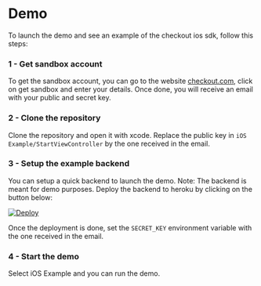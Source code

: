 #  Demo

To launch the demo and see an example of the checkout ios sdk, follow this steps:

### 1 - Get sandbox account

To get the sandbox account, you can go to the website [checkout.com](checkout.com), click on get sandbox and enter your details.
Once done, you will receive an email with your public and secret key.

### 2 - Clone the repository

Clone the repository and open it with xcode. Replace the public key in `iOS Example/StartViewController`  by the one received in the email.

### 3 - Setup the example backend

You can setup a quick backend to launch the demo. Note: The backend is meant for demo purposes.
Deploy the backend to heroku by clicking on the button below:

[![Deploy](https://www.herokucdn.com/deploy/button.svg)](https://heroku.com/deploy?template=https://github.com/floriel-fedry-cko/just-another-test)

Once the deployment is done, set the `SECRET_KEY` environment variable with the one received in the email.

### 4 - Start the demo

Select iOS Example and you can run the demo.
